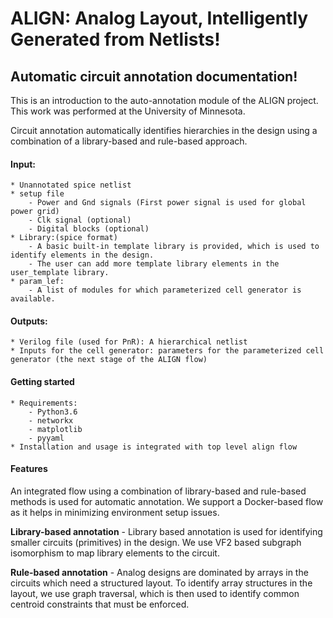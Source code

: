 # ALIGN: Analog Layout, Intelligently Generated from Netlists!
## Automatic circuit annotation documentation!
This is an introduction to the auto-annotation module of the ALIGN project. This work was performed at the University of Minnesota.

Circuit annotation automatically identifies hierarchies in the design using a combination of a library-based and rule-based approach.

#### Input:
    * Unannotated spice netlist
    * setup file
        - Power and Gnd signals (First power signal is used for global power grid)
        - Clk signal (optional)
        - Digital blocks (optional)
    * Library:(spice format)
        - A basic built-in template library is provided, which is used to identify elements in the design.
        - The user can add more template library elements in the user_template library.
    * param_lef:
        - A list of modules for which parameterized cell generator is available.
#### Outputs:
    * Verilog file (used for PnR): A hierarchical netlist
    * Inputs for the cell generator: parameters for the parameterized cell generator (the next stage of the ALIGN flow)

#### Getting started

    * Requirements:
        - Python3.6
        - networkx
        - matplotlib
        - pyyaml
    * Installation and usage is integrated with top level align flow

#### Features
An integrated flow using a combination of library-based and rule-based methods is used for automatic annotation. We support a Docker-based flow as it helps in minimizing environment setup issues.

**Library-based annotation**
    - Library based annotation is used for identifying smaller circuits (primitives) in the design. We use VF2 based subgraph isomorphism to map library elements to the circuit.

**Rule-based annotation**
    - Analog designs are dominated by arrays in the circuits which need a structured layout. To identify array structures in the layout, we use graph traversal, which is then used to identify common centroid constraints that must be enforced.
